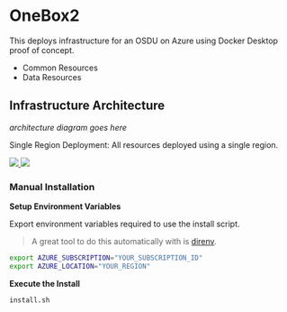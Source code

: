 # OneBox2

This deploys infrastructure for an OSDU on Azure using Docker Desktop proof of concept.

- Common Resources
- Data Resources

## Infrastructure Architecture

_architecture diagram goes here_


Single Region Deployment:  All resources deployed using a single region.

<a href="https://portal.azure.com/#create/Microsoft.Template/uri/https%3A%2F%2Fraw.githubusercontent.com%sumrazafar%2FOneBox2%2Fmaster%2Fazuredeploy.json" target="_blank">
    <img src="http://azuredeploy.net/deploybutton.png"/>
</a>
<a href="http://armviz.io/#/?load=https%3A%2F%2Fraw.githubusercontent.com%sumrazafar%2FOneBox2%2Fmaster%2Fazuredeploy.json" target="_blank">
    <img src="http://armviz.io/visualizebutton.png"/>
</a>

### Manual Installation

__Setup Environment Variables__

Export environment variables required to use the install script.

>A great tool to do this automatically with is [direnv](https://direnv.net/).

```bash
export AZURE_SUBSCRIPTION="YOUR_SUBSCRIPTION_ID"
export AZURE_LOCATION="YOUR_REGION"
```

__Execute the Install__

```bash
install.sh
```
